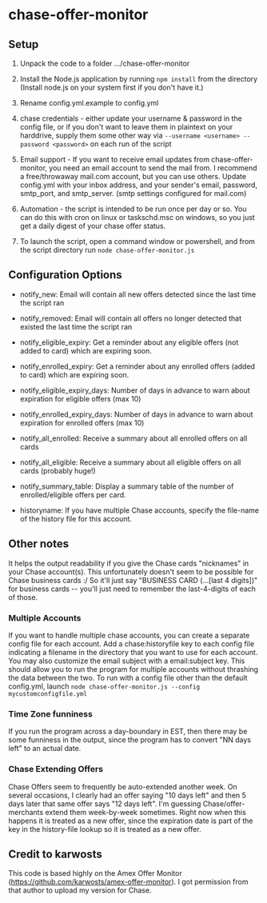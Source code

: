 # chase-offer-monitor

## Setup

1. Unpack the code to a folder .../chase-offer-monitor

2. Install the Node.js application by running `npm install` from the directory (Install node.js on your system first if you don't have it.)
3. Rename config.yml.example to config.yml

4. chase credentials - either update your username & password in the config file, or if you don't want to leave them in plaintext on your harddrive, supply them some other way via `--username <username> --password <password>` on each run of the script

5. Email support - If you want to receive email updates from chase-offer-monitor, you need an email account to send the mail from. I recommend a free/throwaway mail.com account, but you can use others. Update config.yml with your inbox address, and your sender's email, password, smtp\_port, and smtp\_server. (smtp settings configured for mail.com)

6. Automation - the script is intended to be run once per day or so. You can do this with cron on linux or taskschd.msc on windows, so you just get a daily digest of your chase offer status.

7. To launch the script, open a command window or powershell, and from the script directory run `node chase-offer-monitor.js`

## Configuration Options

* notify\_new: Email will contain all new offers detected since the last time the script ran
* notify\_removed: Email will contain all offers no longer detected that existed the last time the script ran

* notify\_eligible\_expiry: Get a reminder about any eligible offers (not added to card) which are expiring soon. 
* notify\_enrolled\_expiry: Get a reminder about any enrolled offers (added to card) which are expiring soon. 

* notify\_eligible\_expiry\_days: Number of days in advance to warn about expiration for eligible offers (max 10)
* notify\_enrolled\_expiry\_days: Number of days in advance to warn about expiration for enrolled offers (max 10)

* notify\_all\_enrolled: Receive a summary about all enrolled offers on all cards
* notify\_all\_eligible: Receive a summary about all eligible offers on all cards (probably huge!)

* notify\_summary\_table: Display a summary table of the number of enrolled/eligible offers per card.

* historyname: If you have multiple Chase accounts, specify the file-name of the history file for this account.


## Other notes

It helps the output readability if you give the Chase cards "nicknames" in your Chase account(s).  This unfortunately doesn't seem to be possible for Chase business cards :/  So it'll just say "BUSINESS CARD (...[last 4 digits])" for business cards -- you'll just need to remember the last-4-digits of each of those.

### Multiple Accounts ###
If you want to handle multiple chase accounts, you can create a separate config file for each account. Add a chase:historyfile key to each config file indicating a filename in the directory that you want to use for each account. You may also customize the email subject with a email:subject key. This should allow you to run the program for multiple accounts without thrashing the data between the two. To run with a config file other than the default config.yml, launch `node chase-offer-monitor.js --config mycustomconfigfile.yml`

### Time Zone funniness ###
If you run the program across a day-boundary in EST, then there may be some funniness in the output, since the program has to convert "NN days left" to an actual date.

### Chase Extending Offers ###
Chase Offers seem to frequently be auto-extended another week.  On several occasions, I clearly had an offer saying "10 days left" and then 5 days later that same offer says "12 days left".  I'm guessing Chase/offer-merchants extend them week-by-week sometimes.  Right now when this happens it is treated as a new offer, since the expiration date is part of the key in the history-file lookup so it is treated as a new offer.

## Credit to karwosts

This code is based highly on the Amex Offer Monitor (https://github.com/karwosts/amex-offer-monitor).  I got permission from that author to upload my version for Chase.
